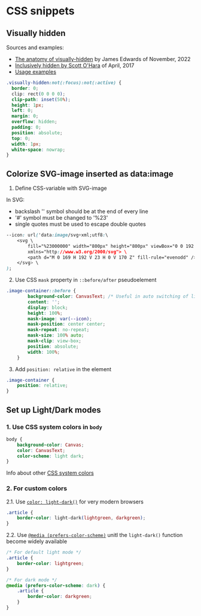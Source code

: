 # CSS snippets

## Visually hidden

Sources and examples:
- [The anatomy of visually-hidden](https://www.tpgi.com/the-anatomy-of-visually-hidden/) by James Edwards of November, 2022
- [Inclusively hidden by Scott O'Hara](https://www.scottohara.me/blog/2017/04/14/inclusively-hidden.html) of April, 2017
- [Usage examples](https://blog.logrocket.com/design-accessibility-css-visually-hidden-class/)

```css
.visually-hidden:not(:focus):not(:active) {
  border: 0;
  clip: rect(0 0 0 0);
  clip-path: inset(50%);
  height: 1px;
  left: 0;
  margin: 0;
  overflow: hidden;
  padding: 0;
  position: absolute;
  top: 0;
  width: 1px;
  white-space: nowrap;
}
```


## Colorize SVG-image inserted as data:image

1. Define CSS-variable with SVG-image

In SVG:
- backslash '\' symbol should be at the end of every line
- '#' symbol must be changed to '%23'
- single quotes must be used to escape double quotes

```css
--icon: url('data:image/svg+xml;utf8:\
    <svg \
        fill="%23000000" width="800px" height="800px" viewBox="0 0 192 192" \
        xmlns="http://www.w3.org/2000/svg"> \
        <path d="M 0 169 H 192 V 23 H 0 V 170 Z" fill-rule="evenodd" /> \
    </svg> \
);
```

2. Use CSS `mask` property in `::before/after` pseudoelement
```css
.image-container::before {
        background-color: CanvasText; /* Useful in auto switching of light/dark modes */
        content: '';
        display: block;
        height: 100%;
        mask-image: var(--icon);
        mask-position: center center;
        mask-repeat: no-repeat;
        mask-size: 100% auto;
        mask-clip: view-box;
        position: absolute;
        width: 100%;
    }
```

3. Add `position: relative` in the element
```css
.image-container {
    position: relative;
}
```

## Set up Light/Dark modes

### 1. Use CSS system colors in `body`
```css
body {
    background-color: Canvas;
    color: CanvasText;
    color-scheme: light dark;
}
```

Info about other [CSS system colors](https://developer.mozilla.org/en-US/docs/Web/CSS/system-color)

### 2. For custom colors

2.1. Use [`color: light-dark()`](https://developer.mozilla.org/en-US/docs/Web/CSS/color_value/light-dark) for very modern browsers
```css
.article {
    border-color: light-dark(lightgreen, darkgreen);
}
```

2.2. Use [`@media (prefers-color-scheme)`](https://developer.mozilla.org/en-US/docs/Web/CSS/@media/prefers-color-scheme) unitl the `light-dark()` function become widely available
   
```css
/* For default light mode */
.article {
    border-color: lightgreen;
}

/* For dark mode */
@media (prefers-color-scheme: dark) {
    .article {
        border-color: darkgreen;
    }
}
```
